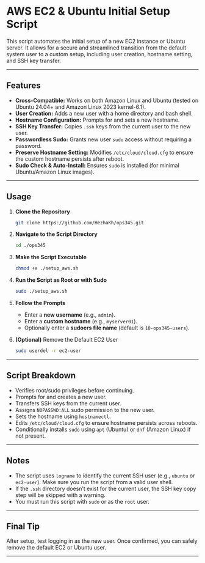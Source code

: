 # AWS EC2 & Ubuntu Initial Setup Script

This script automates the initial setup of a new EC2 instance or Ubuntu server. It allows for a secure and streamlined transition from the default system user to a custom setup, including user creation, hostname setting, and SSH key transfer.

---

## Features

- **Cross-Compatible:** Works on both Amazon Linux and Ubuntu (tested on Ubuntu 24.04+ and Amazon Linux 2023 kernel-6.1).
- **User Creation:** Adds a new user with a home directory and bash shell.
- **Hostname Configuration:** Prompts for and sets a new hostname.
- **SSH Key Transfer:** Copies `.ssh` keys from the current user to the new user.
- **Passwordless Sudo:** Grants new user `sudo` access without requiring a password.
- **Preserve Hostname Setting:** Modifies `/etc/cloud/cloud.cfg` to ensure the custom hostname persists after reboot.
- **Sudo Check & Auto-Install:** Ensures `sudo` is installed (for minimal Ubuntu/Amazon Linux images).

---

## Usage

1. **Clone the Repository**
   ```bash
   git clone https://github.com/HezhaKh/ops345.git
   ```

2. **Navigate to the Script Directory**
   ```bash
   cd ./ops345
   ```

3. **Make the Script Executable**
   ```bash
   chmod +x ./setup_aws.sh
   ```

4. **Run the Script as Root or with Sudo**
   ```bash
   sudo ./setup_aws.sh
   ```

5. **Follow the Prompts**
   - Enter a **new username** (e.g., `admin`).
   - Enter a **custom hostname** (e.g., `myserver01`).
   - Optionally enter a **sudoers file name** (default is `10-ops345-users`).

6. **(Optional)** Remove the Default EC2 User
   ```bash
   sudo userdel -r ec2-user
   ```

---

##  Script Breakdown

- Verifies root/sudo privileges before continuing.
- Prompts for and creates a new user.
- Transfers SSH keys from the current user.
- Assigns `NOPASSWD:ALL` sudo permission to the new user.
- Sets the hostname using `hostnamectl`.
- Edits `/etc/cloud/cloud.cfg` to ensure hostname persists across reboots.
- Conditionally installs `sudo` using `apt` (Ubuntu) or `dnf` (Amazon Linux) if not present.

---

## Notes

- The script uses `logname` to identify the current SSH user (e.g., `ubuntu` or `ec2-user`). Make sure you run the script from a valid user shell.
- If the `.ssh` directory doesn’t exist for the current user, the SSH key copy step will be skipped with a warning.
- You must run this script with `sudo` or as the `root` user.

---

## Final Tip

After setup, test logging in as the new user. Once confirmed, you can safely remove the default EC2 or Ubuntu user.

---
